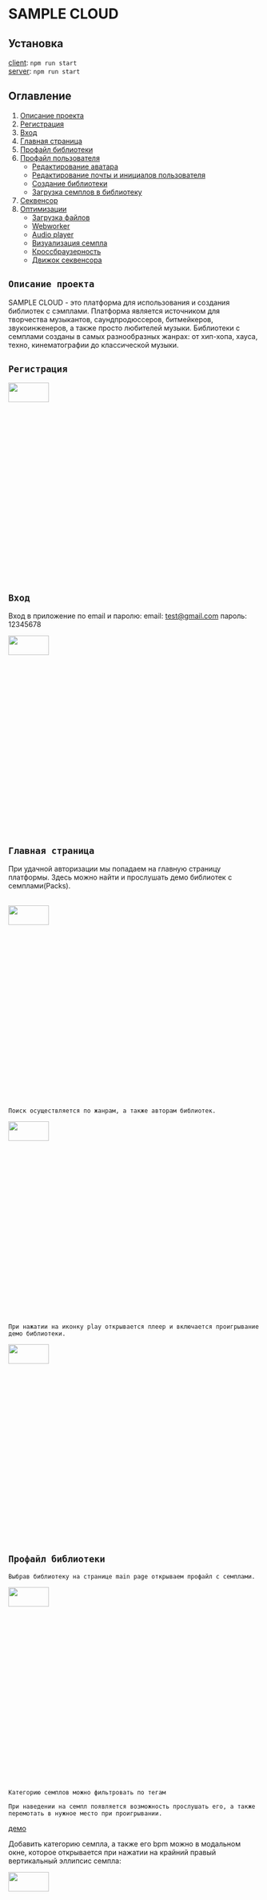 # SAMPLE CLOUD

## Установка

[client](https://github.com/Georgy87/SPLICE_PL_CLIENT-REACT): `npm run start`
<br/>
[server](https://github.com/Georgy87/SPLICE_PL_SERVER): `npm run start`

## Оглавление

1. [Описание проекта](#Описание-проекта)
2. [Регистрация](#Регистрация)
3. [Вход](#Вход)
4. [Главная страница](#Главная-страница)
5. [Профайл библиотеки](#Профайл-библиотеки)
6. [Профайл пользователя](#Профайл-пользователя)
    - [Редактирование аватара](#Редактирование-аватара)
    - [Редактирование почты и инициалов пользователя](#Редактирование-почты-и-инициалов-пользователя)
    - [Создание библиотеки](#Создание-библиотеки)
    - [Загрузка семплов в библиотеку](#Загрузка-семплов-в-библиотеку)
7. [Секвенсор](#Секвенсор)
8. [Оптимизации](#Оптимизации)
    - [Загрузка файлов](#Загрузка-файлов)
    - [Webworker](#Webworker)
    - [Audio player](#Audio-player)
    - [Визуализация семпла](#Визуализация-семпла)
    - [Кроссбраузерность](#Кроссбраузерность)
    - [Движок секвенсора](#Движок-секвенсора)

## `Описание проекта`

SAMPLE CLOUD - это платформа для использования и создания библиотек с сэмплами. Платформа является источником для творчества музыкантов, саундпродюссеров, битмейкеров, звукоинженеров, а также просто любителей музыки. Библиотеки с семплами созданы в самых разнообразных жанрах: от хип-хопа, хауса, техно, кинематографии до классической музыки.

## `Регистрация`

<style>
img {
   width: 40%;
	height: 10%;
}
</style>
<img src="src/assets/readme-images/registration.png" width="50%" height="150%">

## `Вход`

Вход в приложение по email и паролю:
email: test@gmail.com
пароль: 12345678

<img src="src/assets/readme-images/login.png" width="550" height="270">

## `Главная страница`

При удачной авторизации мы попадаем на главную страницу платформы. Здесь можно найти и прослушать демо библиотек с семплами(Packs).

<br/>

<img src="src/assets/readme-images/main-page.png" width="550" height="270">

<br/>

`Поиск осуществляется по жанрам, а также авторам библиотек.`

<img src="src/assets/readme-images/search.png" width="550" height="50">

`При нажатии на иконку play открывается плеер и включается проигрывание демо библиотеки.`

<img src="src/assets//readme-images/player.png" width="550" height="270">

## `Профайл библиотеки`

`Выбрав библиотеку на странице main page открываем профайл с семплами.`

<img src="src/assets//readme-images/sample-page.png" width="550" height="270">

`Категорию семплов можно фильтровать по тегам`

`При наведении на семпл появляется возможность прослушать его, а также перемотать в нужное место при проигрывании.`

[демо](https://disk.yandex.ru/i/OJFzGtyJR7_Pkw)

Добавить категорию семпла, а также его bpm можно в модальном окне, которое открывается при нажатии на крайний правый вертикальный эллипсис семпла:

<img src="src/assets//readme-images/category-bpm-modal.png" width="550" height="250">

Также в профайле библиотеки возможно посмотреть ежемесячную статистику просмотров:

<img src="src/assets/readme-images/views-data.png" width="550" height="270">

## `Профайл пользователя`

Страница для редактирования профайла пользователя.

<img src="src/assets//readme-images/profile.png" width="550" height="270">

<br/>

#### `Редактирование аватара`

<img src="src/assets//readme-images/avatar.png" width="550" height="100">

<br/>

<img src="src/assets/readme-images/avatar-pointer.png" width="550" height="270">

`Все, что нам нужно, это сделать дроп изображения. В результате получаем возможность вырезать нужный фрагмент из фото и сохранить результат.`

<img src="src/assets/readme-images/avatar-editor.png" width="700" height="270">

#### `Редактирование почты и инициалов пользователя`

<img src="src/assets//readme-images/update-username.png" width="450" height="250">

<br/>

#### `Создание библиотеки`

-   Заполняем форму(pack information).

<img src="src/assets//readme-images/create-pack-info.png" width="350" height="340">

<br/>

-   Загружаем обложку для библиотеки.

<img src="src/assets//readme-images/pack-upload-image.png" width="350" height="340">

<br/>

-   Загружаем аудио для библиотеки.

<img src="src/assets//readme-images/pack-audio-upload.png" width="350" height="340">

`Далее попадаем на страницу библиотек(Packs), созданных пользователем(см.загрузка семплов в библиотеку(PACK)).`

#### `Загрузка семплов в библиотеку`

Для загрузки семплов в библиотеку заходим на странницу `PROFILE`

<img src="src/assets//readme-images/profile-pointer.png" width="600" height="50">

<br/>

`далее выбираем раздел Packs`

<br/>

Пользователь попадает на страницу созданных им библиотек(Packs). Здесь можно добавлять семплы просто дропнув их в соответствующую библиотеку.

<img src="src/assets//readme-images/drop-samples-page.png" width="550" height="300">

## `Секвенсор`

<img src="src/assets//readme-images/sequencer-page.png" width="550" height="300">

Секвенсор - это функционал для проигрывания семплов. Он включает семпл в определенный момент времени и работает c определенной скоростью bpm.

При включении секвенсора пользователь может переключить bpm на панели:

<img src="src/assets//readme-images/bpm-controls.png" width="300" height="60">

`Пример изменения скорости проигрывания секвенсора:`

[demo](https://disk.yandex.ru/i/_dmonx9ha0gZ2A)

Некоторые семплы представляют собой фрагмент музыки c определенной скоростью(bpm), поэтому, загружая такие семплы, нужно выставлять bpm в секвенсоре.

[demo](https://disk.yandex.ru/i/rosSYCfpDKq-Ug)

Семплы, которые пользователь отметил лайком, попадают на страницу секвенсора. Перетаскиваем семпл на любую дорожку секвенсора в зеленый бокс.

<img src="src/assets//readme-images/drop-sequencer.png" width="300" height="300">

и кликаем место, в котором семпл должен начинать свое проигрывание. Оно выделяется синим цветом.

при адаптации на мобильные устройства, так как мы не можем перетащить семплы в зеленый дроп бокс секвенсора, при нажатии на бокс появляется модальное окно, откуда можно загрузить соответствующий семпл выбрав его.

<img src="src/assets//readme-images/MOBILE-SEQUENCER-SAMPLES.png" width="300" height="350">

###### Секвенсор позволяет пользователю прослушать понравившиеся ему семплы в сочетании друг с другом в работе, приближенной к реальному музыкальному редактору.

## `Оптимизации`

#### Загрузка файлов

Когда пользователь загружает семплы в библиотеку семплов,

<img src="src/assets//readme-images/drop-samples.png" width="300" height="200">

мы получаем массив аудио файлов. От каждого из этих файлов нам нужно получить массив координат для отрисовки визуальной части аудио трека.

К счастью, браузер предоставляет возможность получить такие данные при помощи Web Audio API. Мы преобразовываем файл в arrayBuffer(он представляет собой ссылку на поток "сырых" двоичных данных), затем обрабатываем результат в audioContext.decodeAudioData(arrayBuffer). Он используется для асинхронного декодирования данных аудиофайла. Декодированный AudioBuffer передискретизируется до частоты дискретизации AudioContext, а затем передается в промис.

```javascript
	const audioContext: AudioContext = new AudioContext();

	const reader: FileReader = new FileReader();

	reader.readAsArrayBuffer(file);

	reader.onload = async function() {
		const arrayBuffer: ArrayBuffer | null = reader.result;
		if (!arrayBuffer) return;

		const buffer: AudioBuffer = await audioContext.decodeAudioData(arrayBuffer);
```

![array-buffer](src/assets//readme-images/array-buffer.png)

`Проблема заключается в том, что мы имеем большой миллионный массив чисел и числа являются дробными.` Так как по этим данным будет отрисовываться визуализацая аудио треков на canvas и далее храниться в базе, было решено сделать несколько этапов оптимизаций.

1. `Фильтрация.`
   Алгоритм фильтрации разделяет данные на 550 равных частей и вычисляет среднее значение выборок, а также убирает отрицательные числа. В итоге вместо миллионого массива данных мы получаем массив из 550 чисел.

```javascript
private filterData(audioBuffer: AudioBuffer) {
	const rawData: Float32Array = audioBuffer.getChannelData(0);
	const samples: number = 550;
	const blockSize: number = Math.floor(rawData.length / samples);
	const filteredData: number[] = [];

	for (let i = 0; i < samples; i++) {
		let blockStart: number = blockSize * i;

		let sum: number = 0;
		for (let j = 0; j < blockSize; j++) {
			sum = sum + Math.abs(rawData[blockStart + j]);
		}
		filteredData.push(sum / blockSize);
	}
	return filteredData;
}
```

2. `Нормализация.`
   Остается сделать нормализацию данных. В массиве 550 дробных чисел от 0 до 1. Наш canvas имеет высоту 50 пикселей. Соответственно изменияем масштаб данных в промежутке от 1 до 50ти и округляем дробные числа. В результате мы имеем массив из 550ти целых чисел от 1 до 50ти.

```javascript
private normalizeData(filteredData: number[]) {
	const multiplier: number = 50 / Math.max(...filteredData);
	return filteredData.map((n: number) => ((n * multiplier) + 1).toFixed());
}
```

Итог: Данная оптимизация позволяет во много раз уменьшить объем массива данных, который будет храниться в базе данных по каждому семплу(аудио треку), а также подготовить целые числа для отрисовки(избегаем субпиксельного рендеринга на canvas).

---

#### Webworker

После получения оптимизированных данных см.[Загрузка файлов](#Загрузка-файлов), следуя принципу 'don’t repeat yourself', мы отрисовываем визуализацию аудио на canvas по каждому загруженному файлу один раз и отправляем данные на сервер.

![audio-wave](src/assets//readme-images/audio-wave.png)

Делается это, чтобы не нагружать большим количеством рендорингов страницу с семплами, а просто загружать уже готовые png изображения плюс делаем кеширование данных. Если мы будем просто отрисовывать несколько сотен семплов на canvas и повторять это каждый раз при перезагрузке страницы, данный процесс будет сильно тормозить основной поток.

Так как пользователь может загрузить разом большое количество файлов, используем Webworker, что позволяет отрисовать графики и создать png изображения в параллельном потоке.

#### Audio player

1. Для проигрывания библиотек и семплов было решено разработать универсальный кастомный hook [useSound](https://github.com/Georgy87/SPLICE_PL_CLIENT-REACT/blob/main/src/hooks/useSound.ts). Эта функциональность воспроизводит аудио и предоставляет данные либо для плеера, проигрывающего библиотеки, либо для для проигрывания семплов. Для этих целей оптимальнее было использовать Context Api. Так как обьект new Audio() не рекомендуется использовать в redux state.

2. `Работа со временем и анимацией.`
   В процессе разработки функционала работы прогресс бара плеера,
   ![progress-bar](src/assets//readme-images/footer-player.png)

а также прогресса проигрывания семплов:
![progress-bar](src/assets//readme-images/progress-samples.png)

Так как Обьект Audio Api предоставляет current time аудио только в секундах,
стояла задача , во-первых использовать время в миллисекундах, чтобы обеспечить большее количество кадров в секунду, а во-вторых, чтобы анимация не выходила за пределы 60 кадров в секунду. Вместо setTimeout и setIntervel используется requestAnimationFrame. Он работает максимально быстро и плавно в текущих условиях. Браузер также не тратит время на запуск, если по какой-то причине анимация выходит за пределы экрана и т.д.
При нажатии на play плеера или семпла запускается данный механизм. Далее из контекста получаем данные для отрисовки.

```javascript
const play = () => {
    if (playerState.isPlaying) {
        playerState.audioPlayer.pause();
    } else {
        playerState.audioPlayer.play();
    }
    setPlayerState((state: PlayerStateType) => ({
        ...state,
        isPlaying: !playerState.isPlaying,
    }));
};

const onTimeUpdate = (): PlayerStateType => {
    setPlayerState((state: PlayerStateType) => {
        const { audioPlayer } = state;
        return {
            ...state,
            currentTime: audioPlayer.currentTime,
            packCurrentTime: audioPlayer.currentTime,
            percent: (canvasWidth / audioPlayer.duration) * audioPlayer.currentTime,
            packPercent: (100 / audioPlayer.duration) * audioPlayer.currentTime,
        };
    });

    requestID = window.requestAnimationFrame(onTimeUpdate);
};
```

#### Визуализация семпла

Статическая визуализация семпла приходит из сервера в виде png изображения, отрисованного при загрузке семпла на платформу. Это сильно ускоряет процесс загрузки страницы библиотеки, так как таких семплов может быть большое количество.

Когда начинается проигрывание семпла, [сервис](https://github.com/Georgy87/SPLICE_PL_CLIENT-REACT/blob/main/src/services/canvasService.ts) отрисовывающий canvas, работает с хуком [useSound](https://github.com/Georgy87/SPLICE_PL_CLIENT-REACT/blob/main/src/hooks/useSound.ts). Мы получаем процент прогресса проигрывания аудио, а также готовые координаты для отрисовки. Холст отрисовывет прогресс по тем же координатам, которые использовались при загрузки семпла.

Оптимизации, по работе со временем, работающие в хуке useSound помогают более оптимально и производительно рисовать холст по также нормализованным заранее координатам.

#### Движок секвенсора

Работа движка секвенсора осуществляется в хуке [useSequencer](https://github.com/Georgy87/SPLICE_PL_CLIENT-REACT/blob/main/src/hooks/useSequencer.ts).

В основе работы этого функционала лежит:

1. Audio Context Api.
2. Паттерн, в котором 1 является тригером включающем семплы('аудиособытия').

```javascript
initialPattern: [
	[0, 0, 0, 0, 0, 0, 0, 0, 1, 0, 0, 0, 0, 0, 0, 0, 0, 1, 0, 0, 0, 0, 0, 0, 0, 0, 0, 0, 0, 0, 0, 0],
	[0, 0, 1, 0, 0, 0, 0, 0, 0, 0, 0, 0, 0, 0, 0, 0, 0, 0, 0, 0, 0, 0, 0, 0, 0, 0, 0, 0, 0, 0, 0, 0],
	[0, 0, 0, 0, 0, 0, 0, 0, 0, 0, 0, 0, 0, 0, 0, 0, 0, 0, 0, 0, 0, 0, 0, 0, 0, 0, 0, 1, 0, 0, 0, 0],
	[0, 0, 0, 0, 0, 0, 0, 0, 0, 0, 0, 0, 0, 0, 0, 0, 0, 0, 0, 0, 0, 0, 0, 0, 0, 0, 0, 0, 0, 0, 0, 0],
	[0, 0, 0, 0, 0, 0, 0, 0, 0, 0, 0, 0, 0, 0, 0, 0, 0, 0, 0, 0, 0, 0, 0, 0, 0, 0, 0, 0, 0, 0, 0, 0],
],
```

3. Механизм, который двигается по этому патерну точно по времени и с определенной скоростью.

К сожалению в javascript нет механизма, как например в с++, который из под коробки предоставляет точную работу времени, да еще и в параллельном потоке.

window.setTimeout() или window.setInterval) может легко искажаться на десятки миллисекунд и более из-за компоновки, рендеринга, сборки мусора, XMLHTTPRequest и других обратных вызовов — короче говоря, из-за любого количества вещей, происходящих в основном потоке выполнения.

Было решено использовать requestAnimationFrame как функционал, запускающий движок. В него поместил функцию scheduleNote, которая является планировщиком аудио событий.

```javascript
const _scheduleNote = () => {
    let currentTime: number = AUDIO.currentTime;

    currentTime -= startTime;

    while (noteTime < ct + 0.2) {
        let pattern: number = noteTime + startTime;

        playPatternStepAtTime(pattern);
        nextNote();
    }

    requestId = window.requestAnimationFrame(_scheduleNote);

    setSequencerState((state: SequencerStateType) => ({
        ...state,
        requestId,
    }));
};
```

Собственно этот планировщик определяет скорость работы движка. В зависимости от bpm, который был выставлен.
Скорость секвенсора измеряется в BPM (количество ударов в минуту). Отметка темпа в 60 BPM равна одному удару в секунду. В соответствии с формулой расчета bpm( 1 секунда / bpm / 4, определяется noteTime планировщика. Цикл while(тело планировщика) работает согласно этому расчету и создает скорость движения шагов секвенсора.

```javascript
while (noteTime < currentTime + 0.2) {
    let pattern: number = noteTime + startTime;

    playPatternStepAtTime(pt);
    nextNote();
}
```

Таким образом, получилось воспроизвести равномерную работу секвенсора согласно bpm. Во всяком случае, насколько это возможно с requestAnimationFrame и javascript.

#### Кроссбраузерность

Приложение является кроссбраузерным, но в процессе теcтирования я столкнулся с некоторыми проблемами, которые хотел бы описать в этой главе.

1. `Процесс загрузки семплов в библиотеку.`

При загрузке файлов, описанной в главе [Webworker](#Webworker), технология [OffscreenCanvas](https://developer.mozilla.org/en-US/docs/Web/API/OffscreenCanvas)
на данный момент оказалась не совместима с Safari, Firefox и IE. Была написана функциональность, которая при определении данных браузеров, осуществляет отрисовку canvas без применения технологии OffscreenCanvas и webworker.

```javascript
const ctx: CanvasRenderingContext2D | null = canvas.getContext('2d');

canvas.width = cssCanvasWidth * dpr;
canvas.height = cssCanvasHeight * dpr;

ctx?.scale(dpr, dpr);
ctx?.translate(0, cssCanvasHeight / 2);

const barWidth: number = cssCanvasWidth / audioCoordinates.length;

if (ctx === null) return;

ctx.strokeStyle = '#ADD8E6';
ctx.beginPath();

let cycleLimiter: number = 0;

drawingTarget === 'Image' ? (cycleLimiter = audioCoordinates.length) : (cycleLimiter = percent);

for (let i = 0; i < cycleLimiter; i++) {
    const x: number = barWidth * i;
    let barHeight: number = audioCoordinates[i];
    drawLineSegment(ctx, x, barHeight, barWidth, rectangleWidth);
}

ctx.stroke();

function drawLineSegment(
    ctx: CanvasRenderingContext2D,
    x: number,
    barHeight: number,
    barWidth: number,
    rectangleWidth: number
) {
    ctx.fillStyle = fillColor;
    ctx.fillRect(x + barWidth / 2, -(barHeight / 2), rectangleWidth, barHeight);
}
```

Также при получении изображения, содержащегося на холсте canvas вместо технологии [OffscreenCanvas.convertToBlob()](https://developer.mozilla.org/en-US/docs/Web/API/OffscreenCanvas/convertToBlob) применяется [HTMLCanvasElement.toDataURL()](https://developer.mozilla.org/ru/docs/Web/API/HTMLCanvasElement/toDataURL) и затем уже утилитой:

```javascript
export const base64StringtoFile = (base64String: string, filename: string) => {
    let arr = base64String.split(','),
        mime = arr[0].match(/:(.*?);/)[1],
        bstr = atob(arr[1]),
        n = bstr.length,
        u8arr = new Uint8Array(n);
    while (n--) {
        u8arr[n] = bstr.charCodeAt(n);
    }
    return new File([u8arr], mime, { type: 'png' });
};
```

создаем файл изображения для отправки на сервер.

---

[:arrow_up: Оглавление](#Оглавление)
